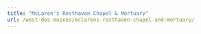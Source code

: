 ```yaml
---
title: "McLaren's Resthaven Chapel & Mortuary"
url: /west-des-moines/mclarens-resthaven-chapel-and-mortuary/
---
```

